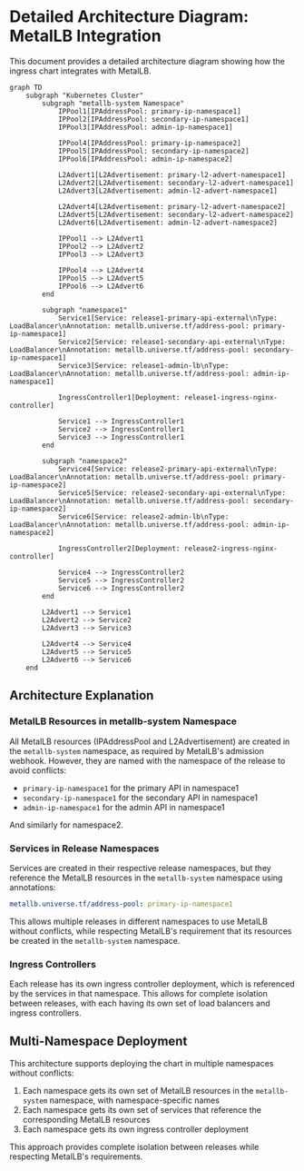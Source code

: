 # Detailed Architecture Diagram: MetalLB Integration

This document provides a detailed architecture diagram showing how the ingress chart integrates with MetalLB.

```mermaid
graph TD
    subgraph "Kubernetes Cluster"
        subgraph "metallb-system Namespace"
            IPPool1[IPAddressPool: primary-ip-namespace1]
            IPPool2[IPAddressPool: secondary-ip-namespace1]
            IPPool3[IPAddressPool: admin-ip-namespace1]

            IPPool4[IPAddressPool: primary-ip-namespace2]
            IPPool5[IPAddressPool: secondary-ip-namespace2]
            IPPool6[IPAddressPool: admin-ip-namespace2]

            L2Advert1[L2Advertisement: primary-l2-advert-namespace1]
            L2Advert2[L2Advertisement: secondary-l2-advert-namespace1]
            L2Advert3[L2Advertisement: admin-l2-advert-namespace1]

            L2Advert4[L2Advertisement: primary-l2-advert-namespace2]
            L2Advert5[L2Advertisement: secondary-l2-advert-namespace2]
            L2Advert6[L2Advertisement: admin-l2-advert-namespace2]

            IPPool1 --> L2Advert1
            IPPool2 --> L2Advert2
            IPPool3 --> L2Advert3

            IPPool4 --> L2Advert4
            IPPool5 --> L2Advert5
            IPPool6 --> L2Advert6
        end

        subgraph "namespace1"
            Service1[Service: release1-primary-api-external\nType: LoadBalancer\nAnnotation: metallb.universe.tf/address-pool: primary-ip-namespace1]
            Service2[Service: release1-secondary-api-external\nType: LoadBalancer\nAnnotation: metallb.universe.tf/address-pool: secondary-ip-namespace1]
            Service3[Service: release1-admin-lb\nType: LoadBalancer\nAnnotation: metallb.universe.tf/address-pool: admin-ip-namespace1]

            IngressController1[Deployment: release1-ingress-nginx-controller]

            Service1 --> IngressController1
            Service2 --> IngressController1
            Service3 --> IngressController1
        end

        subgraph "namespace2"
            Service4[Service: release2-primary-api-external\nType: LoadBalancer\nAnnotation: metallb.universe.tf/address-pool: primary-ip-namespace2]
            Service5[Service: release2-secondary-api-external\nType: LoadBalancer\nAnnotation: metallb.universe.tf/address-pool: secondary-ip-namespace2]
            Service6[Service: release2-admin-lb\nType: LoadBalancer\nAnnotation: metallb.universe.tf/address-pool: admin-ip-namespace2]

            IngressController2[Deployment: release2-ingress-nginx-controller]

            Service4 --> IngressController2
            Service5 --> IngressController2
            Service6 --> IngressController2
        end

        L2Advert1 --> Service1
        L2Advert2 --> Service2
        L2Advert3 --> Service3

        L2Advert4 --> Service4
        L2Advert5 --> Service5
        L2Advert6 --> Service6
    end
```

## Architecture Explanation

### MetalLB Resources in metallb-system Namespace

All MetalLB resources (IPAddressPool and L2Advertisement) are created in the `metallb-system` namespace, as required by MetalLB's admission webhook. However, they are named with the namespace of the release to avoid conflicts:

- `primary-ip-namespace1` for the primary API in namespace1
- `secondary-ip-namespace1` for the secondary API in namespace1
- `admin-ip-namespace1` for the admin API in namespace1

And similarly for namespace2.

### Services in Release Namespaces

Services are created in their respective release namespaces, but they reference the MetalLB resources in the `metallb-system` namespace using annotations:

```yaml
metallb.universe.tf/address-pool: primary-ip-namespace1
```

This allows multiple releases in different namespaces to use MetalLB without conflicts, while respecting MetalLB's requirement that its resources be created in the `metallb-system` namespace.

### Ingress Controllers

Each release has its own ingress controller deployment, which is referenced by the services in that namespace. This allows for complete isolation between releases, with each having its own set of load balancers and ingress controllers.

## Multi-Namespace Deployment

This architecture supports deploying the chart in multiple namespaces without conflicts:

1. Each namespace gets its own set of MetalLB resources in the `metallb-system` namespace, with namespace-specific names
2. Each namespace gets its own set of services that reference the corresponding MetalLB resources
3. Each namespace gets its own ingress controller deployment

This approach provides complete isolation between releases while respecting MetalLB's requirements.

